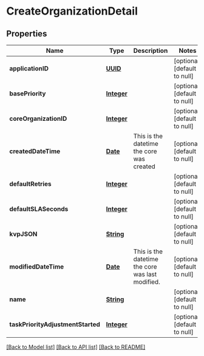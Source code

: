 # CreateOrganizationDetail
## Properties

Name | Type | Description | Notes
------------ | ------------- | ------------- | -------------
**applicationID** | [**UUID**](UUID.md) |  | [optional] [default to null]
**basePriority** | [**Integer**](integer.md) |  | [optional] [default to null]
**coreOrganizationID** | [**Integer**](integer.md) |  | [optional] [default to null]
**createdDateTime** | [**Date**](DateTime.md) | This is the datetime the core was created | [optional] [default to null]
**defaultRetries** | [**Integer**](integer.md) |  | [optional] [default to null]
**defaultSLASeconds** | [**Integer**](integer.md) |  | [optional] [default to null]
**kvpJSON** | [**String**](string.md) |  | [optional] [default to null]
**modifiedDateTime** | [**Date**](DateTime.md) | This is the datetime the core was last modified. | [optional] [default to null]
**name** | [**String**](string.md) |  | [optional] [default to null]
**taskPriorityAdjustmentStarted** | [**Integer**](integer.md) |  | [optional] [default to null]

[[Back to Model list]](../README.md#documentation-for-models) [[Back to API list]](../README.md#documentation-for-api-endpoints) [[Back to README]](../README.md)

